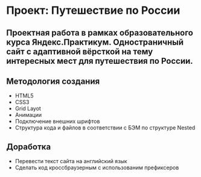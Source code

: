 # Проект: Путешествие по России

## Проектная работа в рамках образовательного курса Яндекс.Практикум. Одностраничный сайт с адаптивной вёрсткой на тему интересных мест для путешествия по России.

## Методология создания
 - HTML5
 - CSS3
 - Grid Layot
 - Анимации
 - Подключение внешних шрифтов
 - Структура кода и файлов в соответствии с БЭМ по структуре Nested

 ## Доработка
 - Перевести текст сайта на английский язык
 - Сделать код кроссбраузерным с использованим префиксеров

